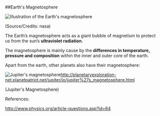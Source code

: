 ##Earth's Magnetosphere

![Illustration of the Earth's magnetosphere](https://lh6.googleusercontent.com/oaNU_V_JWkSqTlsxwWctua75gu8yj7jaXgrYK0o2jjoJi0Y-yqXm6ZXOsh9lYoYkqO-VZd_4Eu-fKrSg5y9MDf7aZS4G-SpXZsC2kjwadU32P__cBhxHrvC9JBs24plFd9lSK873)

(Source/Credits: nasa)

The Earth’s magnetosphere acts as a giant bubble of magnetism to protect us from the sun’s **ultraviolet radiation**.

The magnetosphere is mainly cause by the **differences in temperature, pressure and composition** within the inner and outer core of the earth.

Apart from the earth, other planets also have their magnetosphere:

![Jupiter's magnetosphere](https://lh4.googleusercontent.com/YrhG2R1VWDF4__vq5gLuPoKw0JXM-pAkyT4CNzn9diFL0BZcyMY8qqBdzx_mhLhgCmCxIja77mEUXOSIX8zGoUp0AhEcuE2yIYO8Rl192JEW9swVlnv58kMxBgNKHselcmbAEpmn)<http://planetaryexploration-net.planetpatriot.net/jupiter/io/jupiter%27s_magnetosphere.html>

(Jupiter's Magnetosphere)

References:

http://www.physics.org/article-questions.asp?id=64

